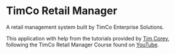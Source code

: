 # TimCo Retail Manager
A retail management system built by TimCo Enterprise Solutions.

This application with help from the tutorials provided by <a href="https://iamtimcorey.com/">Tim Corey</a>, following the TimCo Retail Manager Course found on <a href="https://www.youtube.com/playlist?list=PLLWMQd6PeGY0bEMxObA6dtYXuJOGfxSPx">YouTube</a>.
